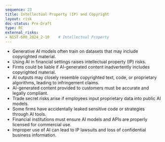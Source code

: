 ```yaml
---
sequence: 23
title: Intellectual Property (IP) and Copyright
layout: risk
doc-status: Pre-Draft
type: RC
external_risks:
- NIST-600_2024_2-10    # Intellectual Property
---
```


- Generative AI models often train on datasets that may include copyrighted material.  
- Using AI in financial settings raises intellectual property (IP) risks.  
- Firms could be liable if AI-generated content inadvertently includes copyrighted material.  
- AI outputs may closely resemble copyrighted text, code, or proprietary algorithms, leading to infringement claims.  
- AI-generated content provided to customers must be accurate and legally compliant.  
- Trade secret risks arise if employees input proprietary data into public AI models.  
- Some firms have accidentally leaked sensitive code or strategies through AI tools.  
- Financial institutions must ensure AI models and APIs are properly licensed for commercial use.  
- Improper use of AI can lead to IP lawsuits and loss of confidential business information.
